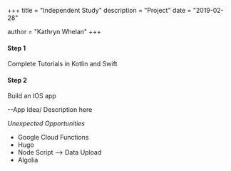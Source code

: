 +++
title = "Independent Study"
description = "Project"
date = "2019-02-28"

author = "Kathryn Whelan"
+++

#### Step 1
Complete Tutorials in Kotlin and Swift

#### Step 2
Build an IOS app

--App Idea/ Description here


_Unexpected Opportunities_
- Google Cloud Functions
- Hugo
- Node Script --> Data Upload
- Algolia
